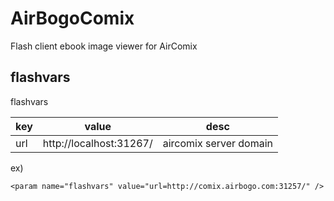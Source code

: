 # AirBogoComix
Flash client ebook image viewer for AirComix 

## flashvars 

flashvars

| key | value | desc |
| --- | --- | --- | 
| url | http://localhost:31267/ | aircomix server domain |

ex)
```
<param name="flashvars" value="url=http://comix.airbogo.com:31257/" />
```
